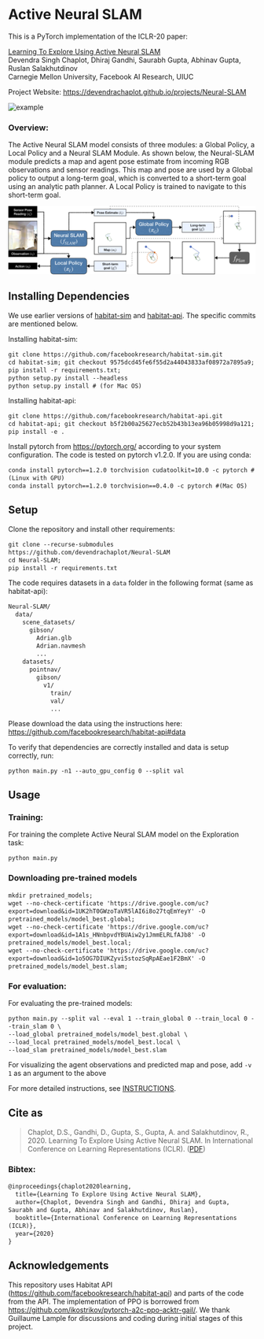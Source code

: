 # Active Neural SLAM
This is a PyTorch implementation of the ICLR-20 paper:

[Learning To Explore Using Active Neural SLAM](https://openreview.net/pdf?id=HklXn1BKDH)<br />
Devendra Singh Chaplot, Dhiraj Gandhi, Saurabh Gupta, Abhinav Gupta, Ruslan Salakhutdinov<br />
Carnegie Mellon University, Facebook AI Research, UIUC

Project Website: https://devendrachaplot.github.io/projects/Neural-SLAM

![example](./docs/example.gif)

### Overview:
The Active Neural SLAM model consists of three modules: a Global Policy, a Local Policy and a Neural SLAM Module. 
As shown below, the Neural-SLAM module predicts a map and agent pose estimate from incoming RGB observations and 
sensor readings. This map and pose are used by a Global policy to output a long-term goal, which is converted to 
a short-term goal using an analytic path planner. A Local Policy is trained to navigate to this short-term goal.

![overview](./docs/overview.png)


## Installing Dependencies
We use earlier versions of [habitat-sim](https://github.com/facebookresearch/habitat-sim) and [habitat-api](https://github.com/facebookresearch/habitat-api). The specific commits are mentioned below.

Installing habitat-sim:
```
git clone https://github.com/facebookresearch/habitat-sim.git
cd habitat-sim; git checkout 9575dcd45fe6f55d2a44043833af08972a7895a9; 
pip install -r requirements.txt; 
python setup.py install --headless
python setup.py install # (for Mac OS)

```

Installing habitat-api:
```
git clone https://github.com/facebookresearch/habitat-api.git
cd habitat-api; git checkout b5f2b00a25627ecb52b43b13ea96b05998d9a121; 
pip install -e .
```

Install pytorch from https://pytorch.org/ according to your system configuration. The code is tested on pytorch v1.2.0. If you are using conda:
```
conda install pytorch==1.2.0 torchvision cudatoolkit=10.0 -c pytorch #(Linux with GPU)
conda install pytorch==1.2.0 torchvision==0.4.0 -c pytorch #(Mac OS)
```

## Setup
Clone the repository and install other requirements:
```
git clone --recurse-submodules https://github.com/devendrachaplot/Neural-SLAM
cd Neural-SLAM;
pip install -r requirements.txt
```

The code requires datasets in a `data` folder in the following format (same as habitat-api):
```
Neural-SLAM/
  data/
    scene_datasets/
      gibson/
        Adrian.glb
        Adrian.navmesh
        ...
    datasets/
      pointnav/
        gibson/
          v1/
            train/
            val/
            ...
```
Please download the data using the instructions here: https://github.com/facebookresearch/habitat-api#data

To verify that dependencies are correctly installed and data is setup correctly, run:
```
python main.py -n1 --auto_gpu_config 0 --split val
```


## Usage

### Training:
For training the complete Active Neural SLAM model on the Exploration task:
```
python main.py
```

### Downloading pre-trained models
```
mkdir pretrained_models;
wget --no-check-certificate 'https://drive.google.com/uc?export=download&id=1UK2hT0GWzoTaVR5lAI6i8o27tqEmYeyY' -O pretrained_models/model_best.global;
wget --no-check-certificate 'https://drive.google.com/uc?export=download&id=1A1s_HNnbpvdYBUAiw2y1JmmELRLfAJb8' -O pretrained_models/model_best.local;
wget --no-check-certificate 'https://drive.google.com/uc?export=download&id=1o5OG7DIUKZyvi5stozSqRpAEae1F2BmX' -O pretrained_models/model_best.slam;
```

### For evaluation:
For evaluating the pre-trained models:
```
python main.py --split val --eval 1 --train_global 0 --train_local 0 --train_slam 0 \
--load_global pretrained_models/model_best.global \
--load_local pretrained_models/model_best.local \
--load_slam pretrained_models/model_best.slam 
```

For visualizing the agent observations and predicted map and pose, add `-v 1` as an argument to the above

For more detailed instructions, see [INSTRUCTIONS](./docs/INSTRUCTIONS.md).


## Cite as
>Chaplot, D.S., Gandhi, D., Gupta, S., Gupta, A. and Salakhutdinov, R., 2020. Learning To Explore Using Active Neural SLAM. In International Conference on Learning Representations (ICLR). ([PDF](https://openreview.net/pdf?id=HklXn1BKDH))

### Bibtex:
```
@inproceedings{chaplot2020learning,
  title={Learning To Explore Using Active Neural SLAM},
  author={Chaplot, Devendra Singh and Gandhi, Dhiraj and Gupta, Saurabh and Gupta, Abhinav and Salakhutdinov, Ruslan},
  booktitle={International Conference on Learning Representations (ICLR)},
  year={2020}
}
```

## Acknowledgements
This repository uses Habitat API (https://github.com/facebookresearch/habitat-api) and parts of the code from the API.
The implementation of PPO is borrowed from https://github.com/ikostrikov/pytorch-a2c-ppo-acktr-gail/.
We thank Guillaume Lample for discussions and coding during initial stages of this project.
